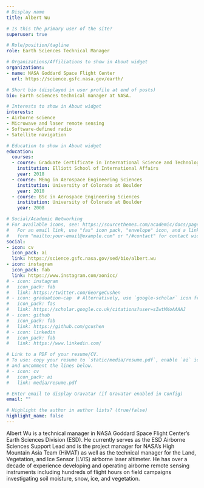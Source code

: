 ```yaml
---
# Display name
title: Albert Wu

# Is this the primary user of the site?
superuser: true

# Role/position/tagline
role: Earth Sciences Technical Manager

# Organizations/Affiliations to show in About widget
organizations:
- name: NASA Goddard Space Flight Center
  url: https://science.gsfc.nasa.gov/earth/

# Short bio (displayed in user profile at end of posts)
bio: Earth sciences technical manager at NASA.

# Interests to show in About widget
interests:
- Airborne science
- Microwave and laser remote sensing
- Software-defined radio
- Satellite navigation

# Education to show in About widget
education:
  courses:
  - course: Graduate Certificate in International Science and Technology Policy
    institution: Elliott School of International Affairs
    year: 2018
  - course: MEng in Aerospace Engineering Sciences
    institution: University of Colorado at Boulder
    year: 2010
  - course: BSc in Aerospace Engineering Sciences
    institution: University of Colorado at Boulder
    year: 2008

# Social/Academic Networking
# For available icons, see: https://sourcethemes.com/academic/docs/page-builder/#icons
#   For an email link, use "fas" icon pack, "envelope" icon, and a link in the
#   form "mailto:your-email@example.com" or "/#contact" for contact widget.
social:
- icon: cv
  icon_pack: ai
  link: https://science.gsfc.nasa.gov/sed/bio/albert.wu
- icon: instagram
  icon_pack: fab
  link: https://www.instagram.com/aonicc/
# - icon: instagram
#   icon_pack: fab
#   link: https://twitter.com/GeorgeCushen
# - icon: graduation-cap  # Alternatively, use `google-scholar` icon from `ai` icon pack
#   icon_pack: fas
#   link: https://scholar.google.co.uk/citations?user=sIwtMXoAAAAJ
# - icon: github
#   icon_pack: fab
#   link: https://github.com/gcushen
# - icon: linkedin
#   icon_pack: fab
#   link: https://www.linkedin.com/

# Link to a PDF of your resume/CV.
# To use: copy your resume to `static/media/resume.pdf`, enable `ai` icons in `params.toml`, 
# and uncomment the lines below.
# - icon: cv
#   icon_pack: ai
#   link: media/resume.pdf

# Enter email to display Gravatar (if Gravatar enabled in Config)
email: ""

# Highlight the author in author lists? (true/false)
highlight_name: false
---
```


Albert Wu is a technical manager in NASA Goddard Space Flight Center’s Earth Sciences Division (ESD). He currently serves as the ESD Airborne Sciences Support Lead and is the project manager for NASA’s High Mountain Asia Team (HiMAT) as well as the technical manager for the Land, Vegetation, and Ice Sensor (LVIS) airborne laser altimeter. He has over a decade of experience developing and operating airborne remote sensing instruments including hundreds of flight hours on field campaigns investigating soil moisture, snow, ice, and vegetation.

